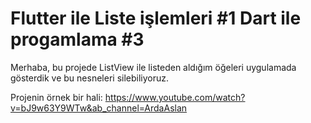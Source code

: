 # Flutter ile Liste işlemleri #1 Dart ile progamlama #3

Merhaba, bu projede ListView ile listeden aldığım öğeleri uygulamada gösterdik ve bu nesneleri silebiliyoruz.

Projenin örnek bir hali: https://www.youtube.com/watch?v=bJ9w63Y9WTw&ab_channel=ArdaAslan

